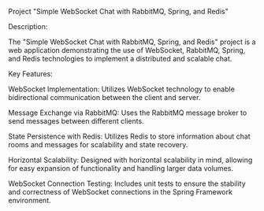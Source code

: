 
Project "Simple WebSocket Chat with RabbitMQ, Spring, and Redis"

Description:

The "Simple WebSocket Chat with RabbitMQ, Spring, and Redis" project is a web application demonstrating the use of WebSocket, RabbitMQ, Spring, and Redis technologies to implement a distributed and scalable chat.

Key Features:

WebSocket Implementation: Utilizes WebSocket technology to enable bidirectional communication between the client and server.

Message Exchange via RabbitMQ: Uses the RabbitMQ message broker to send messages between different clients.

State Persistence with Redis: Utilizes Redis to store information about chat rooms and messages for scalability and state recovery.

Horizontal Scalability: Designed with horizontal scalability in mind, allowing for easy expansion of functionality and handling larger data volumes.

WebSocket Connection Testing: Includes unit tests to ensure the stability and correctness of WebSocket connections in the Spring Framework environment.

